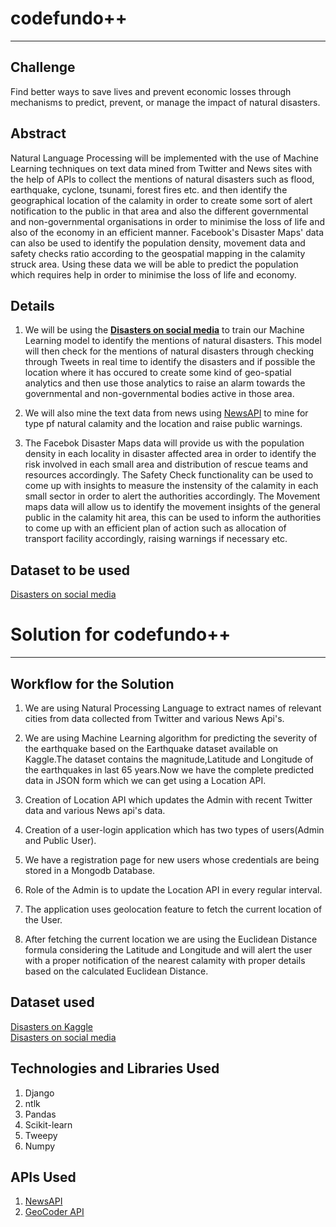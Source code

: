 # codefundo++
<hr>

## Challenge
  Find better ways to save lives and prevent economic losses through mechanisms to predict, prevent, or manage the impact of natural disasters.

## Abstract
  Natural Language Processing will be implemented with the use of Machine Learning techniques on text data mined from Twitter and News sites with the help of APIs to collect the mentions of natural disasters such as flood, earthquake, cyclone, tsunami, forest fires etc. and then identify the geographical location of the calamity in order to create some sort of alert notification to the public in that area and also the different governmental and non-governmental organisations in order to minimise the loss of life and also of the economy in an efficient manner. Facebook's Disaster Maps' data can also be used to identify the population density, movement data and safety checks ratio according to the geospatial mapping in the calamity struck area. Using these data we will be able to predict the population which requires help in order to minimise the loss of life and economy.
  
## Details
  1. We will be using the <a href='https://www.figure-eight.com/data-for-everyone/'><b>Disasters on social media</b></a> to train our Machine Learning model to identify the mentions of natural disasters. This model will then check for the mentions of natural disasters through checking through Tweets in real time to identify the disasters and if possible the location where it has occured to create some kind of geo-spatial analytics and then use those analytics to raise an alarm towards the governmental and non-governmental bodies active in those area.
 
 2. We will also mine the text data from news using <a href='https://newsapi.org/'>NewsAPI</a> to mine for type pf natural calamity and the location and raise public warnings.
 
 3. The Facebok Disaster Maps data will provide us with the population density in each locality in disaster affected area in order to identify the risk involved in each small area and distribution of rescue teams and resources accordingly. The Safety Check functionality can be used to come up with insights to measure the instensity of the calamity in each small sector in order to alert the authorities accordingly. The Movement maps data will allow us to identify the movement insights of the general public in the calamity hit area, this can be used to inform the authorities to come up with an efficient plan of action such as allocation of transport facility accordingly, raising warnings if necessary etc.
 
## Dataset to be used
[Disasters on social media](https://www.figure-eight.com/data-for-everyone/)

# Solution for codefundo++
<hr>

## Workflow for the Solution
  
 1. We are using Natural Processing Language to extract names of relevant cities from data collected from Twitter and various News Api's.
  
 2. We are using Machine Learning algorithm for predicting the severity of the earthquake based on the Earthquake dataset available on
 Kaggle.The dataset contains the magnitude,Latitude and Longitude of the earthquakes in last 65 years.Now we have the complete predicted 
 data in JSON form which we can get using a Location API.
  
 3. Creation of Location API which updates the Admin with recent Twitter data and various News api's data.

 4. Creation of a user-login application which has two types of users(Admin and Public User).
   
 5. We have a registration page for new users whose credentials are being stored in a Mongodb Database.
   
 6. Role of the Admin is to update the Location API in every regular interval.
   
 7. The application uses geolocation feature to fetch the current location of the User.
   
 8. After fetching the current location we are using the Euclidean Distance formula considering the Latitude and Longitude and will alert the user with a proper notification of the nearest calamity with proper details based on the calculated Euclidean Distance.      
  
## Dataset used 
[Disasters on Kaggle](https://www.kaggle.com/usgs/earthquake-database#database.csv)<br/>
[Disasters on social media](https://www.figure-eight.com/data-for-everyone/)

## Technologies and Libraries Used

  1. Django
  2. ntlk
  3. Pandas
  4. Scikit-learn
  5. Tweepy
  6. Numpy

## APIs Used
  
  1. <a href='https://newsapi.org/'>NewsAPI</a>
  2. <a href='https://developer.here.com/documentation/geocoder/topics/quick-start-geocode.html'>GeoCoder API</a>
